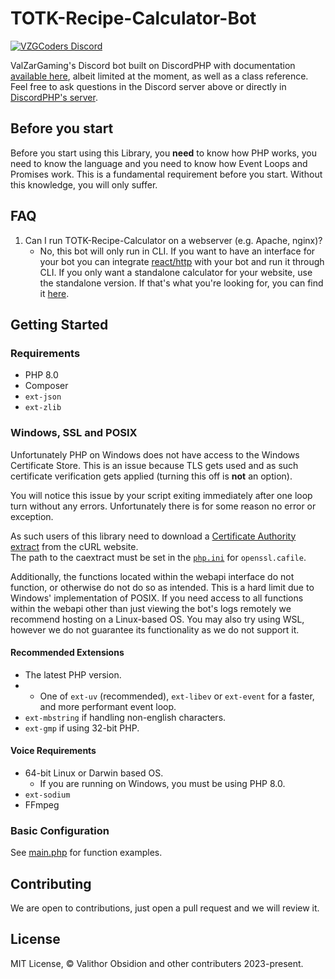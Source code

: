 TOTK-Recipe-Calculator-Bot
===
[![VZGCoders Discord](https://discord.com/api/guilds/923969098185068594/widget.png?style=banner1)](http://valzargaming.com/discord)

ValZarGaming's Discord bot built on DiscordPHP with documentation [available here](http://discord-php.github.io/DiscordPHP), albeit limited at the moment, as well as a class reference. Feel free to ask questions in the Discord server above or directly in [DiscordPHP's server](https://discord.gg/dphp).

## Before you start

Before you start using this Library, you **need** to know how PHP works, you need to know the language and you need to know how Event Loops and Promises work. This is a fundamental requirement before you start. Without this knowledge, you will only suffer.

## FAQ

1. Can I run TOTK-Recipe-Calculator on a webserver (e.g. Apache, nginx)?
    - No, this bot will only run in CLI. If you want to have an interface for your bot you can integrate [react/http](https://github.com/ReactPHP/http) with your bot and run it through CLI. If you only want a standalone calculator for your website, use the standalone version. If that's what you're looking for, you can find it [here](https://github.com/VZGCoders/TOTK-Recipe-Calculator).

## Getting Started

### Requirements

- PHP 8.0
- Composer
- `ext-json`
- `ext-zlib`

### Windows, SSL and POSIX

Unfortunately PHP on Windows does not have access to the Windows Certificate Store. This is an issue because TLS gets used and as such certificate verification gets applied (turning this off is **not** an option).

You will notice this issue by your script exiting immediately after one loop turn without any errors. Unfortunately there is for some reason no error or exception.

As such users of this library need to download a [Certificate Authority extract](https://curl.haxx.se/docs/caextract.html) from the cURL website.<br>
The path to the caextract must be set in the [`php.ini`](https://secure.php.net/manual/en/openssl.configuration.php) for `openssl.cafile`.

Additionally, the functions located within the webapi interface do not function, or otherwise do not do so as intended. This is a hard limit due to Windows' implementation of POSIX. If you need access to all functions within the webapi other than just viewing the bot's logs remotely we recommend hosting on a Linux-based OS. You may also try using WSL, however we do not guarantee its functionality as we do not support it.

#### Recommended Extensions

- The latest PHP version.
- - One of `ext-uv` (recommended), `ext-libev` or `ext-event` for a faster, and more performant event loop.
- `ext-mbstring` if handling non-english characters.
- `ext-gmp` if using 32-bit PHP.

#### Voice Requirements

- 64-bit Linux or Darwin based OS.
    - If you are running on Windows, you must be using PHP 8.0.
- `ext-sodium`
- FFmpeg

### Basic Configuration
See [main.php](main.php) for function examples.

## Contributing

We are open to contributions, just open a pull request and we will review it.

## License

MIT License, &copy; Valithor Obsidion and other contributers 2023-present.

